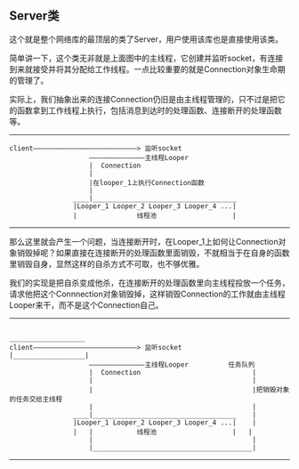 ## Server类

这个就是整个网络库的最顶层的类了Server，用户使用该库也是直接使用该类。

简单讲一下，这个类无非就是上面图中的主线程，它创建并监听socket，有连接到来就接受并将其分配给工作线程。一点比较重要的就是Connection对象生命期的管理了。

实际上，我们抽象出来的连接Connection仍旧是由主线程管理的，只不过是把它的函数拿到工作线程上执行，包括消息到达时的处理函数、连接断开的处理函数等。

---

```
client——————————————————————————> 监听socket
                    ——————————————主线程Looper
                    |  Connection
                    |
                    |在looper_1上执行Connection函数
                    |
                ____|____________________________________
                |Looper_1 Looper_2 Looper_3 Looper_4 ...|         
                |               线程池                   |

```

---

那么这里就会产生一个问题，当连接断开时，在Looper_1上如何让Connection对象销毁掉呢？如果直接在连接断开的处理函数里面销毁，不就相当于在自身的函数里销毁自身，显然这样的自杀方式不可取，也不够优雅。

我们的实现是把自杀变成他杀，在连接断开的处理函数里向主线程投放一个任务，请求他把这个Connnection对象销毁掉，这样销毁Connection的工作就由主线程Looper来干，而不是这个Connection自己。

---

```                                                        
                                                    ___________________
client——————————————————————————> 监听socket        |__________________|
                    ——————————————主线程Looper          任务队列
                    |  Connection                            |
                    |                                        |
                    |                                        |把销毁对象的任务交给主线程
                    |                                        | 
                ____|____________________________________    |
                |Looper_1 Looper_2 Looper_3 Looper_4 ...|    |     
                |   |           线程池                   |   |
                    |                                        |
                    |________________________________________|

```

---
